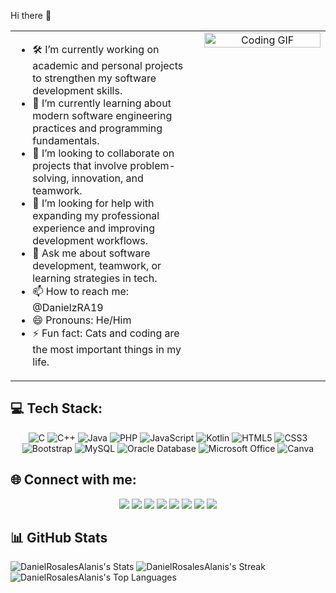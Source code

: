 Hi there 👋

<table border="0" style="border-collapse: collapse; width:100%;">
  <tr>
    <!-- Columna izquierda -->
    <td valign="top" width="60%">
      <ul>
        <li>🛠️ I’m currently working on academic and personal projects to strengthen my software development skills.</li>
        <li>🌱 I’m currently learning about modern software engineering practices and programming fundamentals.</li>
        <li>👥 I’m looking to collaborate on projects that involve problem-solving, innovation, and teamwork.</li>
        <li>🧩 I’m looking for help with expanding my professional experience and improving development workflows.</li>
        <li>💬 Ask me about software development, teamwork, or learning strategies in tech.</li>
        <li>📫 How to reach me: @DanielzRA19</li>
        <li>😄 Pronouns: He/Him</li>
        <li>⚡ Fun fact: Cats and coding are the most important things in my life.</li>
      </ul>
    </td>
    <td valign="top" width="40%" align="center">
      <img src="https://media.giphy.com/media/v1.Y2lkPTc5MGI3NjExd2RhNzRveTZnM3JhemU5NXZ6cG1pc3VuZ245cnM0cDUwZDdnMm9qcCZlcD12MV9naWZzX3NlYXJjaCZjdD1n/3oKIPnAiaMCws8nOsE/giphy.gif" 
           alt="Coding GIF" height="100%">
    </td>
  </tr>
</table>





<h2 align="left">💻 Tech Stack:</h2>

<p align="center">

  <!-- Programming Languages -->
  <img src="https://img.shields.io/badge/C-00599C?style=for-the-badge&logo=c&logoColor=white" alt="C" />
  <img src="https://img.shields.io/badge/C++-00599C?style=for-the-badge&logo=c%2B%2B&logoColor=white" alt="C++" />
  <img src="https://img.shields.io/badge/Java-%23ED8B00.svg?style=for-the-badge&logo=java&logoColor=white" alt="Java" />
  <img src="https://img.shields.io/badge/PHP-%23777BB4.svg?style=for-the-badge&logo=php&logoColor=white" alt="PHP" />
  <img src="https://img.shields.io/badge/JavaScript-%23323330.svg?style=for-the-badge&logo=javascript&logoColor=%23F7DF1E" alt="JavaScript" />
  <img src="https://img.shields.io/badge/Kotlin-%230095D5.svg?style=for-the-badge&logo=kotlin&logoColor=white" alt="Kotlin" />

  <!-- Web Development -->
  <img src="https://img.shields.io/badge/HTML5-%23E34F26.svg?style=for-the-badge&logo=html5&logoColor=white" alt="HTML5" />
  <img src="https://img.shields.io/badge/CSS3-%231572B6.svg?style=for-the-badge&logo=css3&logoColor=white" alt="CSS3" />
  <img src="https://img.shields.io/badge/Bootstrap-%23563D7C.svg?style=for-the-badge&logo=bootstrap&logoColor=white" alt="Bootstrap" />

  <!-- Database Management -->
  <img src="https://img.shields.io/badge/MySQL-%2300f.svg?style=for-the-badge&logo=mysql&logoColor=white" alt="MySQL" />
  <img src="https://img.shields.io/badge/Oracle-%23F00000.svg?style=for-the-badge&logo=oracle&logoColor=white" alt="Oracle Database" />

  <!-- General Skills -->
  <img src="https://img.shields.io/badge/Microsoft%20Office-D83B01?style=for-the-badge&logo=microsoft-office&logoColor=white" alt="Microsoft Office" />
  <img src="https://img.shields.io/badge/Canva-%2300C4CC.svg?style=for-the-badge&logo=Canva&logoColor=white" alt="Canva" />

</p>

## 🌐 Connect with me:
<p align="center">
  <!-- LinkedIn -->
  <a href="https://www.linkedin.com/in/danielzra19/" target="_blank" style="text-decoration:none; border:none;">
    <img src="https://img.shields.io/badge/LinkedIn-%230077B5.svg?style=for-the-badge&logo=linkedin&logoColor=white" />
  </a>
  
  <!-- Gmail -->
  <a href="mailto:20243ds001@utez.edu.mx" style="text-decoration:none; border:none;">
    <img src="https://img.shields.io/badge/Gmail-D14836?style=for-the-badge&logo=gmail&logoColor=white" />
  </a>
  
  <!-- Twitter / X -->
  <a href="https://x.com/DanielzRA19/" target="_blank" style="text-decoration:none; border:none;">
    <img src="https://img.shields.io/badge/Twitter-%231DA1F2.svg?style=for-the-badge&logo=twitter&logoColor=white" />
  </a>
  
  <!-- Instagram -->
  <a href="https://www.instagram.com/danielzra19/" target="_blank" style="text-decoration:none; border:none;">
    <img src="https://img.shields.io/badge/Instagram-%23E4405F.svg?style=for-the-badge&logo=instagram&logoColor=white" />
  </a>
  
  <!-- Facebook -->
  <a href="https://www.facebook.com/DanielzRA19/" target="_blank" style="text-decoration:none; border:none;">
    <img src="https://img.shields.io/badge/Facebook-%231877F2.svg?style=for-the-badge&logo=facebook&logoColor=white" />
  </a>
  
  <!-- YouTube -->
  <a href="https://www.youtube.com/@DanielzRA19/" target="_blank" style="text-decoration:none; border:none;">
    <img src="https://img.shields.io/badge/YouTube-%23FF0000.svg?style=for-the-badge&logo=youtube&logoColor=white" />
  </a>
  
  <!-- Discord -->
  <a href="https://discord.com/users/daniezra19/" target="_blank" style="text-decoration:none; border:none;">
    <img src="https://img.shields.io/badge/Discord-%235865F2.svg?style=for-the-badge&logo=discord&logoColor=white" />
  </a>
  
  <!-- GitHub -->
  <a href="https://github.com/DanielzRA19" target="_blank" style="text-decoration:none; border:none;">
    <img src="https://img.shields.io/badge/GitHub-%23121011.svg?style=for-the-badge&logo=github&logoColor=white" />
  </a>
</p>


## 📊 GitHub Stats
![DanielRosalesAlanis's Stats](https://github-readme-stats.vercel.app/api?username=DanielRosalesAlanis&theme=dracula&show_icons=true&hide_border=true&count_private=true)
![DanielRosalesAlanis's Streak](https://github-readme-streak-stats.herokuapp.com/?user=DanielRosalesAlanis&theme=dracula&hide_border=true)
![DanielRosalesAlanis's Top Languages](https://github-readme-stats.vercel.app/api/top-langs/?username=DanielRosalesAlanis&theme=dracula&show_icons=true&hide_border=true&layout=compact)
